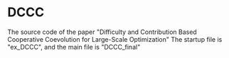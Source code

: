 # DCCC
 The source code of the paper "Difficulty and Contribution Based Cooperative Coevolution for Large-Scale Optimization"
The startup file is "ex_DCCC", and the main file is "DCCC_final"
